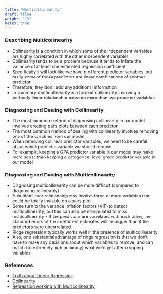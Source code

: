 ```yaml
---
title: "Multicollinearity"
draft: false
weight: "13"
katex: true
---
```


### Describing Multicollinearity
- Collinearity is a condition in which some of the independent variables are highly correlated with the other independent variables
- Collinearity tends to be a problem because it tends to inflate the variance of at least one estimated regression coefficient
- Specifically it will look like we have $p$ different predictor variables, but really some of those predictors are linear combinations of another predictor
- Therefore, they don't add any additional information
- In summary, multicollinearity is a form of collinearity involving a perfectly linear relationship between more than two predictor variables

### Diagnosing and Dealing with Collinearity
- The most common method of diagnosing collinearity in our model involves creating pairs plots between each predictor
- The most common method of dealing with collinearity involves removing one of the variables from our model
- When removing collinear predictor variables, we need to be careful about which predictor variable we should remove
- For example, keeping a GPA predictor variable in our model may make more sense than keeping a categorical-level grade predictor variable in our model

### Diagnosing and Dealing with Multicollinearity
- Diagnosing multicollinearity can be more difficult (compared to diagnosing collinearity)
- A multicollinear relationship may involve three or more variables that could be totally invisible on a pairs plot
- Some turn to the variance inflation factors (VIF) to detect multicollinearity, but this can also be manipulated to miss multicollinearity
        - If the predictors are correlated with each other, the standard errors of the coefficient estimates will be bigger than if the predictors were uncorrelated
- Ridge regression typically works well in the presence of multicollinearity
- Also, one substantial advantage of ridge regression is that we don't have to make any decisions about which variables to remove, and can match (to extremely high accuracy) what we'd get after dropping variables

### References
- [Truth about Linear Regression](http://www.stat.cmu.edu/~cshalizi/TALR/TALR.pdf)
- [Collinearity](http://www.stat.tamu.edu/~hart/652/collinear.pdf)
- [Regression working with Multicollinearity](https://stats.stackexchange.com/questions/104779/why-does-ridge-regression-work-well-in-the-presence-of-multicollinearity)
